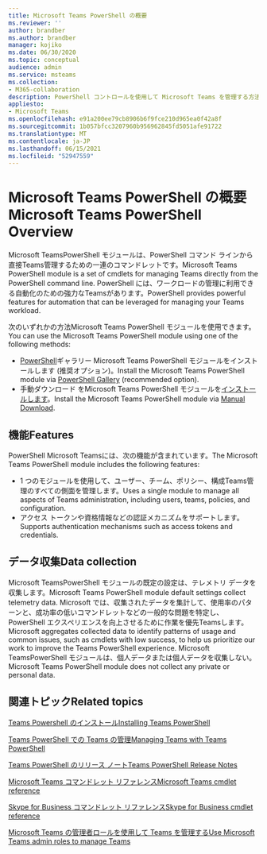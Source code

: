 ```yaml
---
title: Microsoft Teams PowerShell の概要
ms.reviewer: ''
author: brandber
ms.author: brandber
manager: kojiko
ms.date: 06/30/2020
ms.topic: conceptual
audience: admin
ms.service: msteams
ms.collection:
- M365-collaboration
description: PowerShell コントロールを使用して Microsoft Teams を管理する方法について説明します。
appliesto:
- Microsoft Teams
ms.openlocfilehash: e91a200ee79cb8906b6f9fce210d965ea0f42a8f
ms.sourcegitcommit: 1b057bfcc3207960b956962845fd5051afe91722
ms.translationtype: MT
ms.contentlocale: ja-JP
ms.lasthandoff: 06/15/2021
ms.locfileid: "52947559"
---
```

# <a name="microsoft-teams-powershell-overview"></a><span data-ttu-id="46611-103">Microsoft Teams PowerShell の概要</span><span class="sxs-lookup"><span data-stu-id="46611-103">Microsoft Teams PowerShell Overview</span></span>

<span data-ttu-id="46611-104">Microsoft TeamsPowerShell モジュールは、PowerShell コマンド ラインから直接Teams管理するための一連のコマンドレットです。</span><span class="sxs-lookup"><span data-stu-id="46611-104">Microsoft Teams PowerShell module is a set of cmdlets for managing Teams directly from the PowerShell command line.</span></span> <span data-ttu-id="46611-105">PowerShell には、ワークロードの管理に利用できる自動化のための強力なTeamsがあります。</span><span class="sxs-lookup"><span data-stu-id="46611-105">PowerShell provides powerful features for automation that can be leveraged for managing your Teams workload.</span></span>  

<span data-ttu-id="46611-106">次のいずれかの方法Microsoft Teams PowerShell モジュールを使用できます。</span><span class="sxs-lookup"><span data-stu-id="46611-106">You can use the Microsoft Teams PowerShell module using one of the following methods:</span></span> 

- <span data-ttu-id="46611-107">[PowerShell](https://www.powershellgallery.com/packages/MicrosoftTeams)ギャラリー Microsoft Teams PowerShell モジュールをインストールします (推奨オプション)。</span><span class="sxs-lookup"><span data-stu-id="46611-107">Install the Microsoft Teams PowerShell module via [PowerShell Gallery](https://www.powershellgallery.com/packages/MicrosoftTeams) (recommended option).</span></span> 
- <span data-ttu-id="46611-108">手動ダウンロード をMicrosoft Teams PowerShell モジュールを[インストールします](https://www.powershellgallery.com/packages/MicrosoftTeams)。</span><span class="sxs-lookup"><span data-stu-id="46611-108">Install the Microsoft Teams PowerShell module via [Manual Download](https://www.powershellgallery.com/packages/MicrosoftTeams).</span></span> 


## <a name="features"></a><span data-ttu-id="46611-109">機能</span><span class="sxs-lookup"><span data-stu-id="46611-109">Features</span></span> 

<span data-ttu-id="46611-110">PowerShell Microsoft Teamsには、次の機能が含まれています。</span><span class="sxs-lookup"><span data-stu-id="46611-110">The Microsoft Teams PowerShell module includes the following features:</span></span> 

- <span data-ttu-id="46611-111">1 つのモジュールを使用して、ユーザー、チーム、ポリシー、構成Teams管理のすべての側面を管理します。</span><span class="sxs-lookup"><span data-stu-id="46611-111">Uses a single module to manage all aspects of Teams administration, including users, teams, policies, and configuration.</span></span>  
- <span data-ttu-id="46611-112">アクセス トークンや資格情報などの認証メカニズムをサポートします。</span><span class="sxs-lookup"><span data-stu-id="46611-112">Supports authentication mechanisms such as access tokens and credentials.</span></span> 

##  <a name="data-collection"></a><span data-ttu-id="46611-113">データ収集</span><span class="sxs-lookup"><span data-stu-id="46611-113">Data collection</span></span> 

<span data-ttu-id="46611-114">Microsoft TeamsPowerShell モジュールの既定の設定は、テレメトリ データを収集します。</span><span class="sxs-lookup"><span data-stu-id="46611-114">Microsoft Teams PowerShell module default settings collect telemetry data.</span></span> <span data-ttu-id="46611-115">Microsoft では、収集されたデータを集計して、使用率のパターンと、成功率の低いコマンドレットなどの一般的な問題を特定し、PowerShell エクスペリエンスを向上させるために作業を優先Teamsします。</span><span class="sxs-lookup"><span data-stu-id="46611-115">Microsoft aggregates collected data to identify patterns of usage and common issues, such as cmdlets with low success, to help us prioritize our work to improve the Teams PowerShell experience.</span></span> <span data-ttu-id="46611-116">Microsoft TeamsPowerShell モジュールは、個人データまたは個人データを収集しない。</span><span class="sxs-lookup"><span data-stu-id="46611-116">Microsoft Teams PowerShell module does not collect any private or personal data.</span></span>  

## <a name="related-topics"></a><span data-ttu-id="46611-117">関連トピック</span><span class="sxs-lookup"><span data-stu-id="46611-117">Related topics</span></span>

[<span data-ttu-id="46611-118">Teams Powershell のインストール</span><span class="sxs-lookup"><span data-stu-id="46611-118">Installing Teams PowerShell</span></span>](teams-powershell-install.md)

[<span data-ttu-id="46611-119">Teams PowerShell での Teams の管理</span><span class="sxs-lookup"><span data-stu-id="46611-119">Managing Teams with Teams PowerShell</span></span>](teams-powershell-managing-teams.md)

[<span data-ttu-id="46611-120">Teams PowerShell のリリース ノート</span><span class="sxs-lookup"><span data-stu-id="46611-120">Teams PowerShell Release Notes</span></span>](teams-powershell-release-notes.md)

[<span data-ttu-id="46611-121">Microsoft Teams コマンドレット リファレンス</span><span class="sxs-lookup"><span data-stu-id="46611-121">Microsoft Teams cmdlet reference</span></span>](/powershell/teams/?view=teams-ps)

[<span data-ttu-id="46611-122">Skype for Business コマンドレット リファレンス</span><span class="sxs-lookup"><span data-stu-id="46611-122">Skype for Business cmdlet reference</span></span>](/powershell/skype/intro?view=skype-ps)

[<span data-ttu-id="46611-123">Microsoft Teams の管理者ロールを使用して Teams を管理する</span><span class="sxs-lookup"><span data-stu-id="46611-123">Use Microsoft Teams admin roles to manage Teams</span></span>](using-admin-roles.md)
